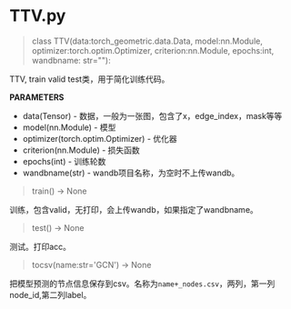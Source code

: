 # TTV.py

> class TTV(data:torch\_geometric.data.Data, model:nn.Module, optimizer:torch.optim.Optimizer, criterion:nn.Module, epochs:int, wandbname: str=""):

TTV, train valid test类，用于简化训练代码。

**PARAMETERS**

* data(Tensor) - 数据，一般为一张图，包含了x，edge\_index，mask等等
* model(nn.Module) - 模型
* optimizer(torch.optim.Optimizer) - 优化器
* criterion(nn.Module) - 损失函数
* epochs(int) - 训练轮数
* wandbname(str) - wandb项目名称，为空时不上传wandb。

> train() -> None

训练，包含valid，无打印，会上传wandb，如果指定了wandbname。

> test() -> None

测试。打印acc。

> tocsv(name:str='GCN') -> None

把模型预测的节点信息保存到csv。名称为`name+_nodes.csv`，两列，第一列node\_id,第二列label。
